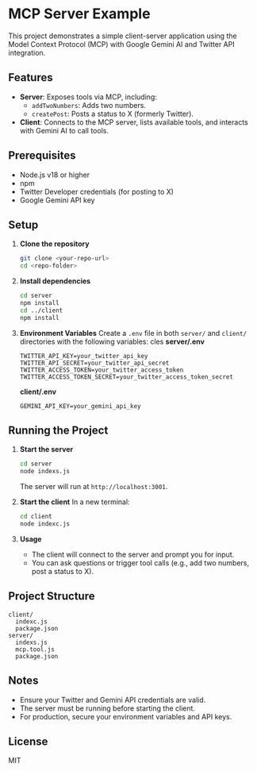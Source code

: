 # MCP Server Example

This project demonstrates a simple client-server application using the Model Context Protocol (MCP) with Google Gemini AI and Twitter API integration.

## Features
- **Server**: Exposes tools via MCP, including:
  - `addTwoNumbers`: Adds two numbers.
  - `createPost`: Posts a status to X (formerly Twitter).
- **Client**: Connects to the MCP server, lists available tools, and interacts with Gemini AI to call tools.

## Prerequisites
- Node.js v18 or higher
- npm
- Twitter Developer credentials (for posting to X)
- Google Gemini API key

## Setup

1. **Clone the repository**
   ```sh
   git clone <your-repo-url>
   cd <repo-folder>
   ```

2. **Install dependencies**
   ```sh
   cd server
   npm install
   cd ../client
   npm install
   ```

3. **Environment Variables**
   Create a `.env` file in both `server/` and `client/` directories with the following variables:
cles
   **server/.env**
   ```env
   TWITTER_API_KEY=your_twitter_api_key
   TWITTER_API_SECRET=your_twitter_api_secret
   TWITTER_ACCESS_TOKEN=your_twitter_access_token
   TWITTER_ACCESS_TOKEN_SECRET=your_twitter_access_token_secret
   ```

   **client/.env**
   ```env
   GEMINI_API_KEY=your_gemini_api_key
   ```

## Running the Project

1. **Start the server**
   ```sh
   cd server
   node indexs.js
   ```
   The server will run at `http://localhost:3001`.

2. **Start the client**
   In a new terminal:
   ```sh
   cd client
   node indexc.js
   ```

3. **Usage**
   - The client will connect to the server and prompt you for input.
   - You can ask questions or trigger tool calls (e.g., add two numbers, post a status to X).

## Project Structure
```
client/
  indexc.js
  package.json
server/
  indexs.js
  mcp.tool.js
  package.json
```

## Notes
- Ensure your Twitter and Gemini API credentials are valid.
- The server must be running before starting the client.
- For production, secure your environment variables and API keys.

## License
MIT
